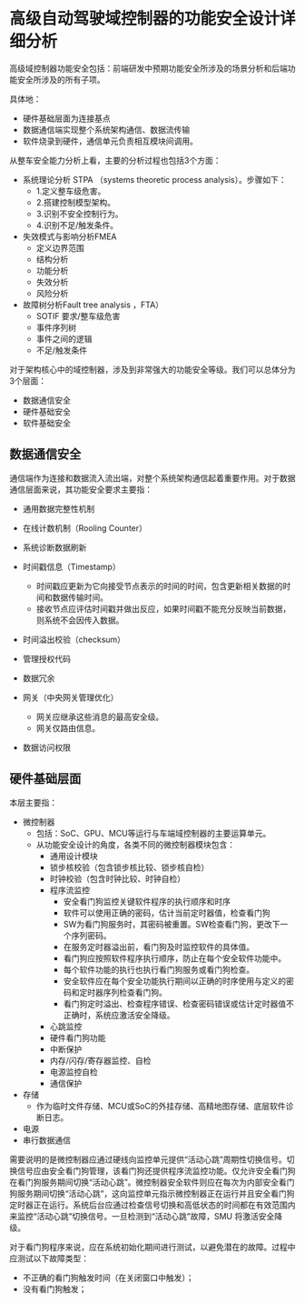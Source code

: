 # 高级自动驾驶域控制器的功能安全设计详细分析

高级域控制器功能安全包括：前端研发中预期功能安全所涉及的场景分析和后端功能安全所涉及的所有子项。

具体地：
- 硬件基础层面为连接基点
- 数据通信端实现整个系统架构通信、数据流传输
- 软件烧录到硬件，通信单元负责相互模块间调用。

从整车安全能力分析上看，主要的分析过程也包括3个方面：
- 系统理论分析 STPA （systems theoretic process analysis）。步骤如下：
  - 1.定义整车级危害。
  - 2.搭建控制模型架构。
  - 3.识别不安全控制行为。
  - 4.识别不足/触发条件。
- 失效模式与影响分析FMEA
  - 定义边界范围
  - 结构分析
  - 功能分析
  - 失效分析
  - 风险分析
- 故障树分析Fault tree analysis ，FTA）
  - SOTIF 要求/整车级危害
  - 事件序列树
  - 事件之间的逻辑
  - 不足/触发条件

对于架构核心中的域控制器，涉及到非常强大的功能安全等级。我们可以总体分为3个层面：
- 数据通信安全
- 硬件基础安全
- 软件基础安全


## 数据通信安全

通信端作为连接和数据流入流出端，对整个系统架构通信起着重要作用。对于数据通信层面来说，其功能安全要求主要指：
- 通用数据完整性机制
- 在线计数机制（Rooling Counter）
- 系统诊断数据刷新
- 时间戳信息（Timestamp）
  - 时间戳应更新为它向接受节点表示的时间的时间，包含更新相关数据的时间和数据传输时间。
  - 接收节点应评估时间戳并做出反应，如果时间戳不能充分反映当前数据，则系统不会因传入数据。

- 时间溢出校验（checksum）
- 管理授权代码
- 数据冗余
- 网关（中央网关管理优化）
  - 网关应继承这些消息的最高安全级。
  - 网关仅路由信息。
- 数据访问权限




## 硬件基础层面

本层主要指：
- 微控制器
  - 包括：SoC、GPU、MCU等运行与车端域控制器的主要运算单元。
  - 从功能安全设计的角度，各类不同的微控制器模块包含：
    - 通用设计模块
    - 锁步核校验（包含锁步核比较、锁步核自检）
    - 时钟校验（包含时钟比较、时钟自检）
    - 程序流监控
      - 安全看门狗监控关键软件程序的执行顺序和时序
      - 软件可以使用正确的密码，估计当前定时器值，检查看门狗
      - SW为看门狗服务时，其密码被重置。SW检查看门狗，更改下一个序列密码。
      - 在服务定时器溢出前，看门狗及时监控软件的具体值。
      - 看门狗应按照软件程序执行顺序，防止在每个安全软件功能中。
      - 每个软件功能的执行也执行看门狗服务或看门狗检查。
      - 安全软件应在每个安全功能执行期间以正确的时序使用与定义的密码和定时器序列检查看门狗。
      - 看门狗定时溢出、检查程序错误、检查密码错误或估计定时器值不正确时，系统应激活安全降级。
    - 心跳监控
    - 硬件看门狗功能
    - 中断保护
    - 内存/闪存/寄存器监控、自检
    - 电源监控自检
    - 通信保护
- 存储
  - 作为临时文件存储、MCU或SoC的外挂存储、高精地图存储、底层软件诊断日志。
- 电源
- 串行数据通信

需要说明的是微控制器应通过硬线向监控单元提供“活动心跳”周期性切换信号。切换信号应由安全看门狗管理，该看门狗还提供程序流监控功能。仅允许安全看门狗在看门狗服务期间切换“活动心跳”。微控制器安全软件则应在每次为内部安全看门狗服务期间切换“活动心跳”，这向监控单元指示微控制器正在运行并且安全看门狗定时器正在运行。系统后台应通过检查信号切换和高低状态的时间都在有效范围内来监控“活动心跳”切换信号。一旦检测到“活动心跳”故障，SMU 将激活安全降级。


对于看门狗程序来说，应在系统初始化期间进行测试，以避免潜在的故障。过程中应测试以下故障类型：

- 不正确的看门狗触发时间（在关闭窗口中触发）；
- 没有看门狗触发；
